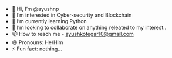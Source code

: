 - 👋 Hi, I’m @ayushnp
- 👀 I’m interested in Cyber-security and Blockchain
- 🌱 I’m currently learning Python
- 💞️ I’m looking to collaborate on anything releated to my interest..
- 📫 How to reach me - ayushkotegar10@gmail.com
- 😄 Pronouns: He/Him
- ⚡ Fun fact: nothing...

<!---
ayushnp/ayushnp is a ✨ special ✨ repository because its `README.md` (this file) appears on your GitHub profile.
You can click the Preview link to take a look at your changes.
--->

